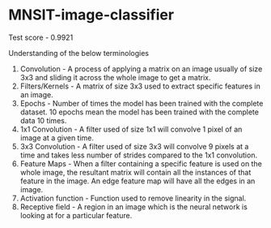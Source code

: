 # MNSIT-image-classifier

Test score - 0.9921

Understanding of the below terminologies
1. Convolution - A process of applying a matrix on an image usually of size 3x3 and sliding it across the whole image to get a matrix.
2. Filters/Kernels - A matrix of size 3x3 used to extract specific features in an image.
3. Epochs - Number of times the model has been trained with the complete dataset. 10 epochs mean the model has been trained with the complete data 10 times.
4. 1x1 Convolution - A filter used of size 1x1 will convolve 1 pixel of an image at a given time.
5. 3x3 Convolution - A filter used of size 3x3 will convolve 9 pixels at a time and takes less number of strides compared to the 1x1 convolution.
6. Feature Maps - When a filter containing a specific feature is used on the whole image, the resultant matrix will contain all the instances of that feature in the image. An edge feature map will have all the edges in an image.
7. Activation function - Function used to remove linearity in the signal.
8. Receptive field - A region in an image which is the neural network is looking at for a particular feature.
